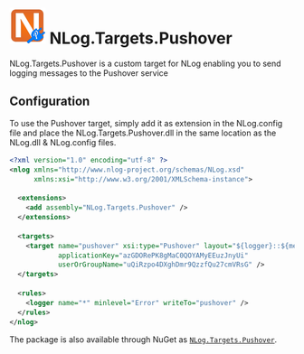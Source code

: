 # ![Logo](https://raw.githubusercontent.com/RobThree/NLog.Targets.Pushover/master/Logo/logo.png) NLog.Targets.Pushover
NLog.Targets.Pushover is a custom target for NLog enabling you to send logging messages to the Pushover service

## Configuration

To use the Pushover target, simply add it as extension in the NLog.config file and place the NLog.Targets.Pushover.dll in the same location as the NLog.dll & NLog.config files.

```xml
<?xml version="1.0" encoding="utf-8" ?>
<nlog xmlns="http://www.nlog-project.org/schemas/NLog.xsd"
      xmlns:xsi="http://www.w3.org/2001/XMLSchema-instance">

  <extensions>
    <add assembly="NLog.Targets.Pushover" />
  </extensions>

  <targets>
    <target name="pushover" xsi:type="Pushover" layout="${logger}::${message}"
            applicationKey="azGDORePK8gMaC0QOYAMyEEuzJnyUi"
            userOrGroupName="uQiRzpo4DXghDmr9QzzfQu27cmVRsG" />
  </targets>

  <rules>
    <logger name="*" minlevel="Error" writeTo="pushover" />
  </rules>
</nlog>
```
The package is also available through NuGet as [`NLog.Targets.Pushover`](https://www.nuget.org/packages/NLog.Targets.Pushover/1.0.0).
